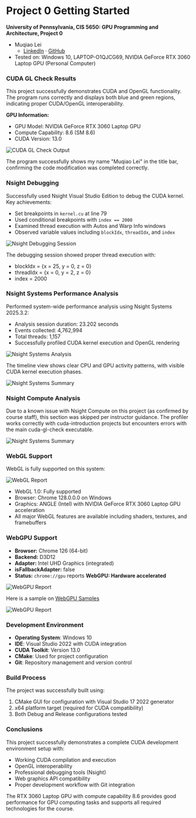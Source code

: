 Project 0 Getting Started
====================

**University of Pennsylvania, CIS 5650: GPU Programming and Architecture, Project 0**

* Muqiao Lei
  * [LinkedIn](https://www.linkedin.com/in/muqiao-lei-633304242/) · [GitHub](https://github.com/rmurdock41)
* Tested on: Windows 10, LAPTOP-O1QJCG69, NVIDIA GeForce RTX 3060 Laptop GPU (Personal Computer)

### CUDA GL Check Results

This project successfully demonstrates CUDA and OpenGL functionality. The program runs correctly and displays both blue and green regions, indicating proper CUDA/OpenGL interoperability.

**GPU Information:**

- GPU Model: NVIDIA GeForce RTX 3060 Laptop GPU  
- Compute Capability: 8.6 (SM 8.6)
- CUDA Version: 13.0

![CUDA GL Check Output](images/cuda-gl-output.png)

The program successfully shows my name "Muqiao Lei" in the title bar, confirming the code modification was completed correctly.

### Nsight Debugging

Successfully used Nsight Visual Studio Edition to debug the CUDA kernel. Key achievements:

- Set breakpoints in `kernel.cu` at line 79
- Used conditional breakpoints with `index == 2000`
- Examined thread execution with Autos and Warp Info windows
- Observed variable values including `blockIdx`, `threadIdx`, and `index`

![Nsight Debugging Session](images/nsight-debug.png)

The debugging session showed proper thread execution with:

- blockIdx = {x = 25, y = 0, z = 0}
- threadIdx = {x = 0, y = 2, z = 0}  
- index = 2000

### Nsight Systems Performance Analysis

Performed system-wide performance analysis using Nsight Systems 2025.3.2:

- Analysis session duration: 23.202 seconds
- Events collected: 4,762,994
- Total threads: 1,157
- Successfully profiled CUDA kernel execution and OpenGL rendering

![Nsight Systems Analysis](images/nsight-systems-timeline.png)

The timeline view shows clear CPU and GPU activity patterns, with visible CUDA kernel execution phases.

![Nsight Systems Summary](images/nsight-systems-summary.png)

### Nsight Compute Analysis

Due to a known issue with Nsight Compute on this project (as confirmed by course staff), this section was skipped per instructor guidance. The profiler works correctly with cuda-introduction projects but encounters errors with the main cuda-gl-check executable.

![Nsight Systems Summary](images/nsight-compute-error-2.1.5.png)

### WebGL Support

WebGL is fully supported on this system:

![WebGL Report](images/WebGL.PNG)

- WebGL 1.0: Fully supported
- Browser: Chrome 128.0.0.0 on Windows
- Graphics: ANGLE (Intel) with NVIDIA GeForce RTX 3060 Laptop GPU acceleration
- All major WebGL features are available including shaders, textures, and framebuffers

### WebGPU Support

- **Browser:** Chrome 126 (64-bit)
- **Backend:** D3D12  
- **Adapter:** Intel UHD Graphics (integrated)  
- **isFallbackAdapter:** false  
- **Status:** `chrome://gpu` reports **WebGPU: Hardware accelerated**  

![WebGPU Report](images/webgpu-report.png)

Here is a sample on [WebGPU Samples](https://webgpu.github.io/webgpu-samples)

![WebGPU Report](images/webgpu-sample.PNG)

### Development Environment

- **Operating System**: Windows 10
- **IDE**: Visual Studio 2022 with CUDA integration
- **CUDA Toolkit**: Version 13.0 
- **CMake**: Used for project configuration
- **Git**: Repository management and version control

### Build Process

The project was successfully built using:

1. CMake GUI for configuration with Visual Studio 17 2022 generator
2. x64 platform target (required for CUDA compatibility)
3. Both Debug and Release configurations tested

### Conclusions

This project successfully demonstrates a complete CUDA development environment setup with:

- Working CUDA compilation and execution
- OpenGL interoperability  
- Professional debugging tools (Nsight)
- Web graphics API compatibility
- Proper development workflow with Git integration

The RTX 3060 Laptop GPU with compute capability 8.6 provides good performance for GPU computing tasks and supports all required technologies for the course.
